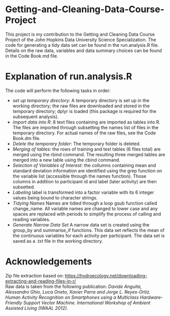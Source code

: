 # Getting-and-Cleaning-Data-Course-Project
This project is my contribution to the Getting and Cleaning Data Course Project of the John Hopkins Data University Science Specialization. The code for generating a tidy data set can be found in the run.analysis.R file. Details on the raw data, variables and data summary choices can be found in the Code Book.md file.  

# Explanation of run.analysis.R
The code will perform the following tasks in order:
* *set up temporary directory*: A temporary directory is set up in the working directory; the raw files are downloaded and stored in the temporary directory; dplyr is loaded (this package is required for the subsequent analysis).  
* *import data into R*: 8 text files containing are imported as tables into R. The files are imported through subsetting the names list of files in the temporary directory. For actual names of the raw files, see the Code Book.dm file. 
* *Delete the temporary folder*: The temporary folder is deleted. 
* *Merging of tables*: the rows of training and test tables (6 files total) are merged using the rbind command. The resulting three merged tables are merged into a new table using the cbind command. 
* *Selection of Variables of Interest*: the collumns containing mean and standard deviation information are identified using the grep function on the variable list (accessible through the names function). Those columns in addition to participant id and label (later activity) are then subsetted. 
* *Labeling* label is transformed into a factor variable with its 6 integer values being bound to character strings. 
* *Tidying Names* Names are tidied through a loop gsub function called change_name. All variable names are changed to lower case and any spaces are replaced with periods to simplify the process of calling and reading variables.
* *Generate Narrow Data Set* A narrow data set is created using the group_by and summarise_if functions. This data set reflects the mean of the continuous variables for each activity per participant. The data set is saved as a .txt file in the working directory. 

# Acknowledgements
Zip file extraction based on: https://hydroecology.net/downloading-extracting-and-reading-files-in-r/  
Raw data is taken from the following publication: *Davide Anguita, Alessandro Ghio, Luca Oneto, Xavier Parra and Jorge L. Reyes-Ortiz. Human Activity Recognition on Smartphones using a Multiclass Hardware-Friendly Support Vector Machine. International Workshop of Ambient Assisted Living (IWAAL 2012).*
